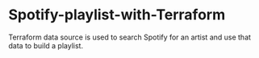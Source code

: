 # Spotify-playlist-with-Terraform
Terraform data source is used to search Spotify for an artist and use that data to build a playlist.
